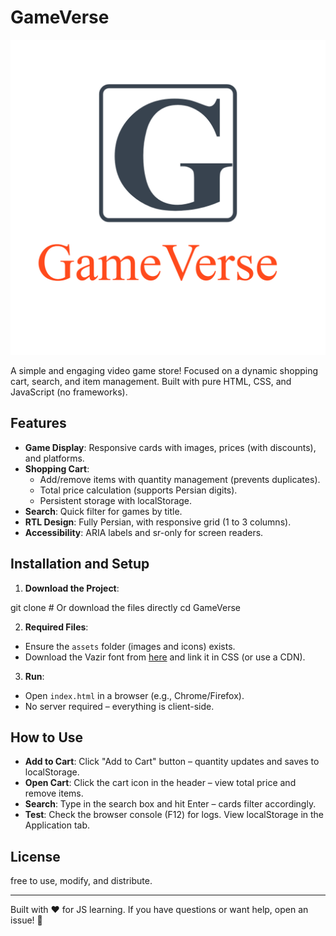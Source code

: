 # GameVerse

![GameVerse Logo](assets/icons/GameVerse-logo-transparent.png)

A simple and engaging video game store! Focused on a dynamic shopping cart, search, and item management. Built with pure HTML, CSS, and JavaScript (no frameworks).

## Features

- **Game Display**: Responsive cards with images, prices (with discounts), and platforms.
- **Shopping Cart**:
  - Add/remove items with quantity management (prevents duplicates).
  - Total price calculation (supports Persian digits).
  - Persistent storage with localStorage.
- **Search**: Quick filter for games by title.
- **RTL Design**: Fully Persian, with responsive grid (1 to 3 columns).
- **Accessibility**: ARIA labels and sr-only for screen readers.

## Installation and Setup

1. **Download the Project**:

git clone <repo-url>  # Or download the files directly
cd GameVerse


2. **Required Files**:
- Ensure the `assets` folder (images and icons) exists.
- Download the Vazir font from [here](https://rastikerdar.github.io/vazir-font/) and link it in CSS (or use a CDN).


3. **Run**:
- Open `index.html` in a browser (e.g., Chrome/Firefox).
- No server required – everything is client-side.


## How to Use
- **Add to Cart**: Click "Add to Cart" button – quantity updates and saves to localStorage.
- **Open Cart**: Click the cart icon in the header – view total price and remove items.
- **Search**: Type in the search box and hit Enter – cards filter accordingly.
- **Test**: Check the browser console (F12) for logs. View localStorage in the Application tab.


## License

free to use, modify, and distribute.

---

Built with ❤️ for JS learning. If you have questions or want help, open an issue! 🚀